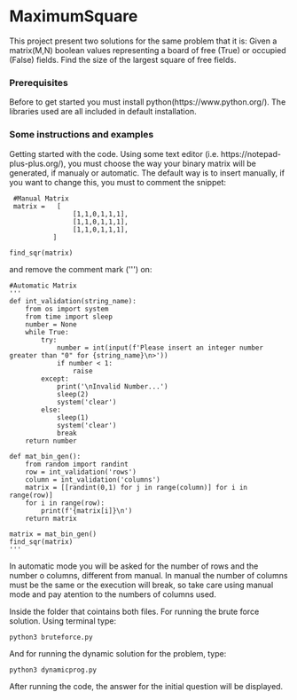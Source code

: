 # MaximumSquare
<p align="left">This project present two solutions for the same problem that it is: Given a matrix(M,N) boolean values representing a board of free (True) or occupied (False) fields. Find the size of the largest square of free fields.</p>

### Prerequisites
<p align="left">Before to get started you must install python(https://www.python.org/). The libraries used are all included in default installation.</p>

### Some instructions and examples
<p align="left">Getting started with the code. Using some text editor (i.e. https://notepad-plus-plus.org/), you must choose the way your binary matrix 
 will be generated, if manualy or automatic. The default way is to insert manually, if you want to change this, you must to comment the snippet:</p>


```
 #Manual Matrix
 matrix =   [           
                [1,1,0,1,1,1],
                [1,1,0,1,1,1],
                [1,1,0,1,1,1],
           ]
 
find_sqr(matrix)
```
<p>and remove the comment mark (''') on:</p>

```
#Automatic Matrix
'''
def int_validation(string_name):
    from os import system
    from time import sleep
    number = None
    while True:
        try:
            number = int(input(f'Please insert an integer number greater than "0" for {string_name}\n>'))
            if number < 1:
            	raise
        except:
            print('\nInvalid Number...')
            sleep(2)
            system('clear')
        else:
            sleep(1)
            system('clear')
            break
    return number

def mat_bin_gen():
    from random import randint
    row = int_validation('rows')
    column = int_validation('columns')
    matrix = [[randint(0,1) for j in range(column)] for i in range(row)]
    for i in range(row):
        print(f'{matrix[i]}\n')
    return matrix

matrix = mat_bin_gen()
find_sqr(matrix)    
'''
```


<p>In automatic mode you will be asked for the number of rows and the number o columns, different from manual. In manual the number of columns must 
be the same or the execution will break, so take care using manual mode and pay atention to the numbers of columns used.</p>

<p align="left">Inside the folder that cointains both files. For running the brute force solution. Using terminal type:</p>

```
python3 bruteforce.py
```

<p>And for running the dynamic solution for the problem, type:</p>

```
python3 dynamicprog.py
```

<p>After running the code, the answer for the initial question will be displayed.</p>
